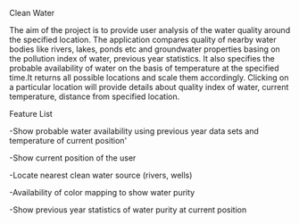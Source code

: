 
Clean Water

The aim of the project is to provide user  analysis of the water quality around the specified location. The application compares quality of nearby water bodies like rivers, lakes, ponds etc and groundwater properties basing on the  pollution index of water, previous year statistics. It also specifies the probable availability of water on the basis of temperature at the specified time.It returns all possible locations and scale them accordingly. Clicking on a particular location  will provide details about quality index of water, current temperature, distance from specified location.

Feature List

-Show probable water availability using previous year data sets and temperature of current position'

-Show current position of the user

-Locate nearest clean water source (rivers, wells)

-Availability of color mapping to show water purity

-Show previous year statistics of water purity at current position
